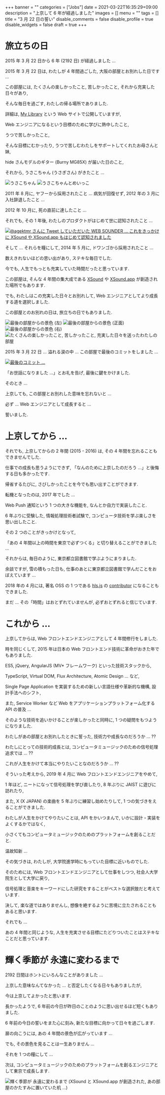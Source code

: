 +++
banner = ""
categories = ["Jobs"]
date = 2021-03-22T16:35:29+09:00
description = "上京して 6 年が経過しました"
images = []
menu = ""
tags = []
title = "3 月 22 日の誓い"
disable_comments = false
disable_profile = true
disable_widgets = false
draft = true
+++

# 旅立ちの日

2015 年 3 月 22 日から 6 年 (2192 日) が経過しました ...

2015 年 3 月 22 日は, わたしが 4 年間過ごした, 大阪の部屋とお別れした日です ...

この部屋には, たくさんの楽しかったこと, 苦しかったこと, それから充実した日々があり,

そんな毎日を過ごす, わたしの帰る場所でありました.

詳細は, [My Library](https://korilakkuma.github.io/MyLibrary/) という Web サイトで公開していますが,

Web エンジニアになるという目標のために学びに熱中したこと,

うつで苦しかったこと,

そんな目標にむかったり, うつで苦しむわたしをサポートしてくれたお母さんと妹,

hide さんモデルのギター (Burny MG85X) が届いた日のこと,

それから, うさこちゃん (うさぎさん) がきたこと ...

<img src="https://user-images.githubusercontent.com/4006693/108966605-b9a07b00-76c1-11eb-8d6b-3972306b7e35.jpeg" alt="うさこちゃん" style="max-width: 100%;" />
<img src="https://user-images.githubusercontent.com/4006693/108966838-0dab5f80-76c2-11eb-87d8-0e81b9931755.jpeg" alt="うさこちゃんとめいっこ" style="max-width: 100%;" />

2011 年 8 月に, ヤフーから採用されたこと ... 病気が回復せず, 2012 年の 3 月に入社辞退したこと ...

2012 年 10 月に, 死の直前に達したこと ...

それでも, その 1 年後, わたしのプロダクトがはじめて世に認知されたこと ...

<a href="https://twitter.com/agektmr/status/394472307663446016" target="_blank" rel="noopener noreferrer">
  <img src="https://user-images.githubusercontent.com/4006693/108967476-edc86b80-76c2-11eb-9fb2-e8b06f3518bb.png" alt="@agektmr さんに Tweet していただいた WEB SOUNDER ... これをきっかけに XSound や XSound.app もはじめて認知されました" style="max-width: 100%;" />
</a>

そして ... それらを糧にして, 2014 年 5 月に, ドワンゴから採用されたこと ...

数えきれないほどの思い出があり, ステキな毎日でした.

今でも, 人生でもっとも充実していた時間だったと思っています.

この部屋は, そんな 4 年間の集大成である [XSound](https://xsound.jp) や [XSound.app](https://xsound.app) が創造された場所でもあります.

でも, わたしはこの充実した日々とお別れして, Web エンジニアとしてより成長する道を選択しました.

この部屋とのお別れの日は, 旅立ちの日でもありました.

<img src="https://user-images.githubusercontent.com/4006693/77241742-1b4aa080-6c3a-11ea-93b5-8e6e0e86ba29.jpg" alt="最後の部屋からの景色 (左)" style="max-width: 100%;" />
<img src="https://user-images.githubusercontent.com/4006693/77241752-34535180-6c3a-11ea-9dfd-3919753ce507.jpg" alt="最後の部屋からの景色 (正面)" style="max-width: 100%;" />
<img src="https://user-images.githubusercontent.com/4006693/77241763-50ef8980-6c3a-11ea-9671-f7539966d5cb.jpg" alt="最後の部屋からの景色 (右)" style="max-width: 100%;" />
<img src="https://user-images.githubusercontent.com/4006693/77241793-b80d3e00-6c3a-11ea-9c42-a79549d3294d.jpg" alt="たくさんの楽しかったこと, 苦しかったこと, 充実した日々を送ったわたしの部屋" style="max-width: 100%;" />

2015 年 3 月 22 日 ... 溢れる涙の中 ... この部屋で最後のコミットをしました ...

<a href="https://github.com/Korilakkuma/CanvasView/commits/master" target="_blank" rel="noopener noreferrer">
  <img src="https://user-images.githubusercontent.com/4006693/108966930-316ea580-76c2-11eb-9a69-80a5cca04902.png" alt="最後のコミット ..." style="max-width: 100%;" />
</a>

「お世話になりました ...」とお礼を告げ, 最後に鍵をかけました.

そのとき ...

上京しても, この部屋とお別れした意味を忘れないと ...

必ず ... Web エンジニアとして成長すると ...

誓いました.

# 上京してから ...

それでも, 上京してからの 2 年間 (2015 - 2016) は, その 4 年間を忘れることもできませんでした.

仕事での成長も思うようにできず, 「なんのために上京したのだろう ...」と後悔する日も多かったです.

帰省するたびに, さびしかったことを今でも思い出すことができます.

転機となったのは, 2017 年でした ...

Web Push 通知という 1 つの大きな機能を, なんとか自力で実装したこと.

6 年ぶりに受験した, 情報処理技術者試験で, コンピュータ技術を学ぶ楽しさを思い出したこと.

その 2 つのことがきっかけとなって,

「あの 4 年間以上の時間を東京で必ずつくる」と切り替えることができました ...

それからは, 毎日のように, 東京都立図書館で学ぶようにまりました.

余談ですが, 雪の積もった日も, 仕事のあとに東京都立図書館で学んだことをおぼえています ...

2018 年の 4 月には, 著名 OSS の 1 つである [hls.js](https://github.com/video-dev/hls.js) の [contributor](https://github.com/video-dev/hls.js/graphs/contributors) になることもできました.

まだ ... その「時間」はおとずれていませんが, 必ずおとずれると信じています.

# これから ...

上京してからは, Web フロントエンドエンジニアとして 4 年間修行をしました.

時を同じくして, 2015 年は日本の Web フロントエンド技術に革命がおきた年でもありました.

ES5, jQuery, AngularJS (MV\* フレームワーク) といった技術スタックから,

TypeScript, Virtual DOM, Flux Architecture, Atomic Design ... など,

Single Page Application を実装するための新しい言語仕様や革新的な機構, 設計手法へのシフト,

また, Service Worker など Web をアプリケーションプラットフォーム化する API の普及 ...

そのような技術を追いかけることが楽しかったと同時に, 1 つの疑問をもつようになりました.

わたしがあの部屋とお別れしたときに誓った, 技術力や成長なのだろうか ... ??

わたしにとっての技術的成長とは, コンピュータミュージックのための信号処理追求では ... ??

これが人生をかけて本当にやりたいことなのだろうか ... ??

そういった考えから, 2019 年 4 月に Web フロントエンドエンジニアをやめて,

1 年ほど, ニートになって信号処理を学び直したり, 8 年ぶりに JAIST に遊びに訪れたり,

また, X (X JAPAN) の楽曲を 5 年ぶりに練習し始めたりして, 1 つの気づきをえることができました.

わたしが人生をかけてやりたいことは, API をかいつまんで, いかに設計・実装をよくするかではなく,

小さくてもコンピュータミュージックのためのプラットフォームを創ることだと.

温故知新 ...

その気づきは, わたしが, 大学院進学時にもっていた目標に近いものでした.

そのためには, Web フロントエンドエンジニアとして仕事をしつつ, 社会人大学院生として大学に戻り,

信号処理と音楽をキーワードにした研究をすることがベストな選択肢だと考えています.

決して, 楽な道ではありませんし, 想像を絶するように苦境に立たされることもあると思います.

それでも ...

あの 4 年間と同じような, 人生を充実させる目標にたどりついたことはステキなことだと思っています.

# 輝く季節が 永遠に変わるまで

<!--
大阪に戻るのは, しばらく先になりそうです.

そして, 戻るときは, あの部屋との誓い ... 3 月 22 日の誓いを果たせたと認めたときだと思います.
-->

2192 日間はホントにいろんなことがありました ...

上京した意味なんてなかった ... と否定したくなる日々もありましたが,

今は上京してよかったと思います.

長かったようで, 6 年前の今日が昨日のことのように思い出せるほど短くもありました.

6 年前の今日の誓いをまた心に刻み, 新たな目標に向かって日々を過ごします.

扉の向こうには, あの 4 年間の景色が広がっています ...

でも, その景色を見ることは一生ありません ...

それを 1 つの糧にして ...

次は, コンピュータミュージックのためのプラットフォームを創るエンジニアとして東京で成長します.

<img src="https://user-images.githubusercontent.com/4006693/88694033-f6f85680-d13a-11ea-983c-779ba07e19cb.jpeg" alt="輝く季節が 永遠に変わるまで (XSound と XSound.app が創造された, あの部屋のかたすみに置いていた机 ...)" style="max-width: 100%;" />
